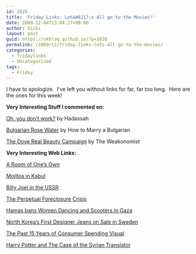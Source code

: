 ```yaml
---
id: 1826
title: 'Friday Links: Let&#8217;s All go to the Movies!'
date: 2009-12-04T13:04:27+00:00
author: Vicki
layout: post
guid: https://vkblog.github.io/?p=1826
permalink: /2009/12/friday-links-lets-all-go-to-the-movies/
categories:
  - fridaylinks
  - Uncategorized
tags:
  - Friday
---
```

I have to apologize.  I&#8217;ve left you without links for far, far too long.  Here are the ones for this week!

**Very Interesting Stuff I commented on:**

[Oh, you don&#8217;t work?](http://hadassahsabo.wordpress.com/2009/11/30/oh-you-don%E2%80%99t-work/) by Hadassah
  
[Bulgarian Rose Water](http://www.howtomarryabulgarian.com/2009/12/holiday-gift-guide-bulgarian-rose-water.html#links) by How to Marry a Bulgarian
  
[The Dove Real Beauty Campaign](http://weakonomics.com/2009/12/03/dove-the-clean-past-and-dirty-present-of-a-body-bar/) by The Weakonomist

**Very Interesting Web Links:**
  
[A Room of One&#8217;s Own](http://www.harpyness.com/2009/11/30/a-room-of-ones-own-part-three/)
  
[Mojitos in Kabul](http://www.travelpod.com/travel-blog-entries/johnkramer/stans2006/1158112440/tpod.html)
  
[Billy Joel in the USSR](http://www.siberianlight.net/billy-joels-historic-soviet-concert-tour/?utm_source=feedburner&utm_medium=feed&utm_campaign=Feed%3A+Siberianlight+(SiberianLight)&utm_content=Google+Reader)
  
[The Perpetual Foreclosure Crisis](http://econlog.econlib.org/archives/2009/11/the_perpetual_f.html?utm_source=feedburner&utm_medium=feed&utm_campaign=Feed%3A+Econlog+(EconLog+at+Econlib.org)&utm_content=Google+Reader)
  
[Hamas bans Women Dancing and Scooters in Gaza](http://www.bloomberg.com/apps/news?pid=20601087&sid=aB2RfynNbLmk&pos=9)
  
[North Korea&#8217;s First Designer Jeans on Sale in Sweden](http://www.reuters.com/article/idUSTRE5B03X820091201)
  
[The Past 15 Years of Consumer Spending Visual](http://flowingdata.com/2009/12/02/past-15-years-of-consumer-spending/)
  
[Harry Potter and The Case of the Syrian Translator](http://www.tabletmag.com/scroll/21405/harry-potter-and-the-case-of-the-syrian-translator/?utm_source=rss&utm_medium=rss&utm_campaign=harry-potter-and-the-case-of-the-syrian-translator)